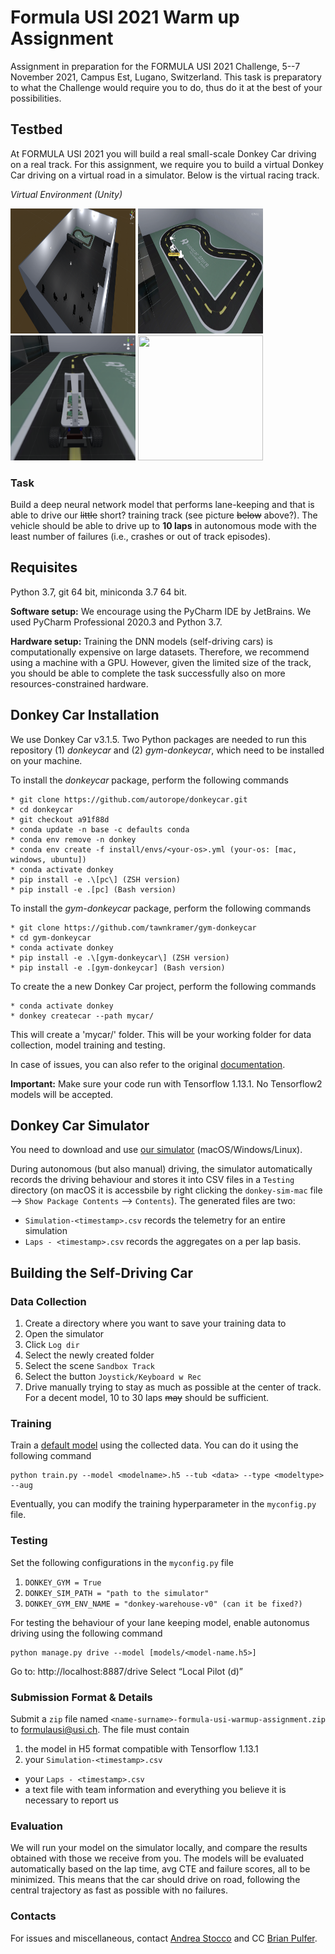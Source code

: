 # Formula USI 2021 Warm up Assignment

Assignment in preparation for the FORMULA USI 2021 Challenge, 5--7 November 2021, Campus Est, Lugano, Switzerland. This task is preparatory to what the Challenge would require you to do, thus do it at the best of your possibilities.

## Testbed

At FORMULA USI 2021 you will build a real small-scale Donkey Car driving on a real track. For this assignment, we require you to build a virtual Donkey Car driving on a virtual road in a simulator. Below is the virtual racing track.

*Virtual Environment (Unity)*

<img src="images/sim1.png" height="200" width="200" />
<img src="images/sim_env.png" height="200" width="200" />
<img src="images/sim2.png" height="200" width="200" />
<img src="images/sim.gif" height="200" width="200" />

### Task

Build a deep neural network model that performs lane-keeping and that is able to drive our ~~little~~ short? training track (see picture ~~below~~ above?). The vehicle should be able to drive up to **10 laps** in autonomous mode with the least number of failures (i.e., crashes or out of track episodes).

## Requisites
Python 3.7, git 64 bit, miniconda 3.7 64 bit.

**Software setup:** We encourage using the PyCharm IDE by JetBrains. We used PyCharm  Professional 2020.3 and Python 3.7.

**Hardware setup:** Training the DNN models (self-driving cars) is computationally expensive on large datasets. Therefore, we recommend using a machine with a GPU. However, given the limited size of the track, you should be able to complete the task successfully also on more resources-constrained hardware.

## Donkey Car Installation

We use Donkey Car v3.1.5. Two Python packages are needed to run this repository (1) *donkeycar* and (2) *gym-donkeycar*, which need to be installed on your machine.


To install the *donkeycar* package, perform the following commands

```
* git clone https://github.com/autorope/donkeycar.git
* cd donkeycar
* git checkout a91f88d
* conda update -n base -c defaults conda
* conda env remove -n donkey
* conda env create -f install/envs/<your-os>.yml (your-os: [mac, windows, ubuntu])
* conda activate donkey
* pip install -e .\[pc\] (ZSH version)
* pip install -e .[pc] (Bash version)
```

To install the *gym-donkeycar* package, perform the following commands

```
* git clone https://github.com/tawnkramer/gym-donkeycar
* cd gym-donkeycar
* conda activate donkey
* pip install -e .\[gym-donkeycar\] (ZSH version)
* pip install -e .[gym-donkeycar] (Bash version)
```

To create the a new Donkey Car project, perform the following commands

```
* conda activate donkey
* donkey createcar --path mycar/
```

This will create a 'mycar/' folder. This will be your working folder for data collection, model training and testing. 

In case of issues, you can also refer to the original [documentation](http://docs.donkeycar.com/guide/install_software/). 

**Important:** Make sure your code run with Tensorflow 1.13.1. No Tensorflow2 models will be accepted.

## Donkey Car Simulator

You need to download and use [our simulator](https://drive.google.com/drive/folders/1iZP2LKnRvib6T6yFSuGrhwtPUpeL9pXC?usp=sharing) (macOS/Windows/Linux).

During autonomous (but also manual) driving, the simulator automatically records the driving behaviour and stores it into CSV files in a `Testing` directory (on macOS it is accessbile by right clicking the `donkey-sim-mac` file --> `Show Package Contents` --> `Contents`). The generated files are two:

* `Simulation-<timestamp>.csv` records the telemetry for an entire simulation
* `Laps - <timestamp>.csv` records the aggregates on a per lap basis.

## Building the Self-Driving Car

### Data Collection

1. Create a directory where you want to save your training data to
2. Open the simulator
3. Click `Log dir`
4. Select the newly created folder
5. Select the scene `Sandbox Track`
6. Select the button `Joystick/Keyboard w Rec`
7. Drive manually trying to stay as much as possible at the center of track. For a decent model, 10 to 30 laps ~~may~~ should be sufficient.

### Training

Train a [default model](https://docs.donkeycar.com/parts/keras/) using the collected data. You can do it using the following command

```
python train.py --model <modelname>.h5 --tub <data> --type <modeltype> --aug
```

Eventually, you can modify the training hyperparameter in the `myconfig.py` file.

### Testing

Set the following configurations in the `myconfig.py` file

1. `DONKEY_GYM = True`
2. `DONKEY_SIM_PATH = "path to the simulator"`
3. `DONKEY_GYM_ENV_NAME = "donkey-warehouse-v0" (can it be fixed?)`

For testing the behaviour of your lane keeping model, enable autonomus driving using the following command

```
python manage.py drive --model [models/<model-name.h5>]
```
Go to: http://localhost:8887/drive
Select “Local Pilot (d)”



### Submission Format & Details

Submit a `zip` file named `<name-surname>-formula-usi-warmup-assignment.zip` to [formulausi@usi.ch](mailto:formulausi@usi.ch). The file must contain

1. the model in H5 format compatible with Tensorflow 1.13.1
2. your `Simulation-<timestamp>.csv` 
* your `Laps - <timestamp>.csv` 
* a text file with team information and everything you believe it is necessary to report us


### Evaluation

We will run your model on the simulator locally, and compare the results obtained with those we receive from you. The models will be evaluated automatically based on the lap time, avg CTE and failure scores, all to be minimized. This means that the car should drive on road, following the central trajectory as fast as possible with no failures.


### Contacts

For issues and miscellaneous, contact [Andrea Stocco](mailto:andrea.stocco@usi.ch) and CC [Brian Pulfer](mailto:brian.pulfer@usi.ch).



